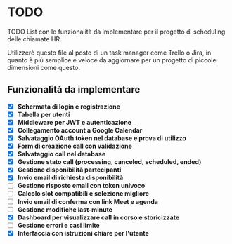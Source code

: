 # TODO

TODO List con le funzionalità da implementare per il progetto di scheduling delle chiamate HR.

Utilizzerò questo file al posto di un task manager come Trello o Jira, in quanto è più semplice e veloce da aggiornare per un progetto di piccole dimensioni come questo.

## Funzionalità da implementare

- [x] **Schermata di login e registrazione**
- [x] **Tabella per utenti**
- [x] **Middleware per JWT e autenticazione**
- [x] **Collegamento account a Google Calendar**
- [x] **Salvataggio OAuth token nel database e prova di utilizzo**
- [x] **Form di creazione call con validazione**
- [x] **Salvataggio call nel database**
- [x] **Gestione stato call (processing, canceled, scheduled, ended)**
- [x] **Gestione disponibilità partecipanti**
- [x] **Invio email di richiesta disponibilità**
- [ ] **Gestione risposte email con token univoco**
- [ ] **Calcolo slot compatibili e selezione migliore**
- [ ] **Invio email di conferma con link Meet e agenda**
- [ ] **Gestione modifiche last-minute**
- [x] **Dashboard per visualizzare call in corso e storicizzate**
- [ ] **Gestione errori e casi limite**
- [x] **Interfaccia con istruzioni chiare per l'utente**